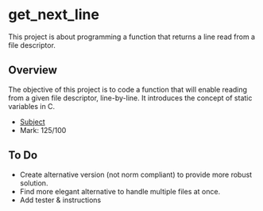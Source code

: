 # get_next_line
This project is about programming a function that returns a line read from a file descriptor.

## Overview

The objective of this project is to code a function that will enable reading from a given file descriptor, line-by-line.
It introduces the concept of static variables in C.
- [Subject](./subject_en.pdf)
- Mark: 125/100

## To Do
- Create alternative version (not norm compliant) to provide more robust solution.
- Find more elegant alternative to handle multiple files at once.
- Add tester & instructions